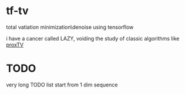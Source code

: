 # tf-tv
total vatiation minimization\denoise using tensorflow

i have a cancer called LAZY, voiding the study of classic algorithms like [proxTV](https://github.com/albarji/proxTV)
# TODO
very long TODO list
start from 1 dim sequence
